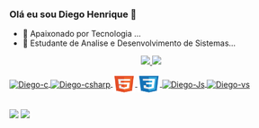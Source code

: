 ### Olá eu sou  Diego Henrique 👋
- 🔭 Apaixonado por Tecnologia ...
- 🌱 Estudante de Analise e Desenvolvimento de Sistemas...
<div align="center">
  <a href="https://github.com/DiegoHenrique89">
  <img height="180em" src="https://github-readme-stats.vercel.app/api?username=DiegoHenrique89&show_icons=true&theme=highcontrast&include_all_commits=true&count_private=true"/>
  <img height="180em" src="https://github-readme-stats.vercel.app/api/top-langs/?username=DiegoHenrique89&layout=compact&langs_count=7&theme=cobalt"/>
</div>

<div style="display: inline_block"><br>
  <img align="center" alt="Diego-c" height="30" width="40" src="https://cdn.jsdelivr.net/gh/devicons/devicon/icons/c/c-original.svg" />
  <img align="center" alt="Diego-csharp" height="30" width="40" src="https://cdn.jsdelivr.net/gh/devicons/devicon/icons/csharp/csharp-original.svg" />
  <img align="center" alt="Diego-HTML" height="30" width="40" src="https://raw.githubusercontent.com/devicons/devicon/master/icons/html5/html5-original.svg">
  <img align="center" alt="Diego-CSS" height="30" width="40" src="https://raw.githubusercontent.com/devicons/devicon/master/icons/css3/css3-original.svg">
  <img align="center" alt="Diego-Js" height="30" width="40" src="https://cdn.jsdelivr.net/gh/devicons/devicon/icons/javascript/javascript-original.svg" />
  <img align="center" alt="Diego-vs" height="30" width="40" src="https://cdn.jsdelivr.net/gh/devicons/devicon/icons/vscode/vscode-original.svg" />
 

  </div>
  
##
<div>
  <a href="https://www.linkedin.com/in/diego-henrique-2535aa188/" target="_blank"><img src="https://img.shields.io/badge/-LinkedIn-%230077B5?style=for-the-badge&logo=linkedin&logoColor=white" target="_blank"></a> 
   <a href = "dhenrique287@gmail.com"><img src="https://img.shields.io/badge/-Gmail-%23333?style=for-the-badge&logo=gmail&logoColor=white" target="_blank"></a>
</div>  
